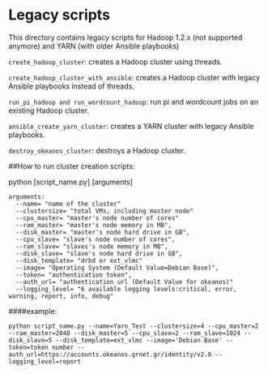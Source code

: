 Legacy scripts
==============

This directory contains legacy scripts for Hadoop 1.2.x (not supported anymore) and YARN (with older Ansible playbooks)

`create_hadoop_cluster`: creates a Hadoop cluster using threads.

`create_hadoop_cluster_with_ansible`: creates a Hadoop cluster with legacy Ansible playbooks instead of threads.

`run_pi_hadoop and run_wordcount_hadoop`: run pi and wordcount jobs on an existing Hadoop cluster.

`ansible_create_yarn_cluster`: creates a YARN cluster with legacy Ansible playbooks.

`destroy_okeanos_cluster`: destroys a Hadoop cluster.

##How to run cluster creation scripts:

python [script_name.py] [arguments]

    arguments: 
      --name= "name of the cluster" 
      --clustersize= "total VMs, including master node" 
      --cpu_master= "master's node number of cores" 
      --ram_master= "master's node memory in MB",
      --disk_master= "master's node hard drive in GB",
      --cpu_slave= "slave's node number of cores",
      --ram_slave= "slaves's node memory in MB",
      --disk_slave= "slave's node hard drive in GB", 
      --disk_template= "drbd or ext_vlmc" 
      --image= "Operating System (Default Value=Debian Base)", 
      --token= "authentication token", 
      --auth_url= "authentication url (Default Value for okeanos)"
      --logging_level= "6 available logging levels:critical, error, warning, report, info, debug"


####example:

`python script_name.py --name=Yarn_Test --clustersize=4 --cpu_master=2 --ram_master=2048 --disk_master=5 --cpu_slave=2 --ram_slave=1024 --disk_slave=5 --disk_template=ext_vlmc --image='Debian Base' --token=token number --auth_url=https://accounts.okeanos.grnet.gr/identity/v2.0 --logging_level=report`
